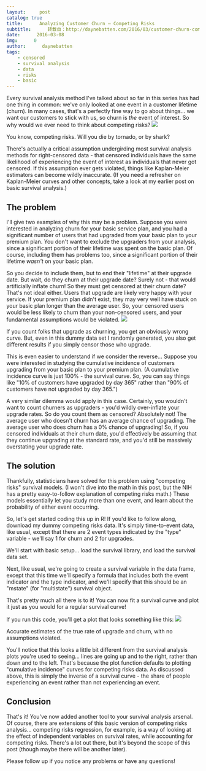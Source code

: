 ```yaml
---
layout:     post
catalog: true
title:      Analyzing Customer Churn – Competing Risks
subtitle:      转载自：http://daynebatten.com/2016/03/customer-churn-competing-risks/
date:      2016-03-08
img:      0
author:      daynebatten
tags:
    - censored
    - survival analysis
    - data
    - risks
    - basic
---
```


Every survival analysis method I've talked about so far in this series has had one thing in common: we've only looked at one event in a customer lifetime (churn). In many cases, that's a perfectly fine way to go about things... we want our customers to stick with us, so churn is *the* event of interest. So why would we ever need to think about competing risks?
![](http://daynebatten.com/wp-content/uploads/2016/03/sharknado.png)


You know, competing risks. Will you die by tornado, or by shark?

There's actually a critical assumption undergirding most survival analysis methods for right-censored data - that censored individuals have the same likelihood of experiencing the event of interest as individuals that never got censored. If this assumption ever gets violated, things like Kaplan-Meier estimators can become wildly inaccurate. (If you need a refresher on Kaplan-Meier curves and other concepts, take a look at my earlier post on basic survival analysis.)

## The problem

I'll give two examples of why this may be a problem. Suppose you were interested in analyzing churn for your basic service plan, and you had a significant number of users that had upgraded from your basic plan to your premium plan. You don't want to exclude the upgraders from your analysis, since a significant portion of their lifetime was spent on the basic plan. Of course, including them has problems too, since a significant portion of their lifetime *wasn't* on your basic plan.

So you decide to include them, but to end their "lifetime" at their upgrade date. But wait, do they churn at their upgrade date? Surely not - that would artificially inflate churn! So they must get censored at their churn date? That's not ideal either. Users that upgrade are likely very happy with your service. If your premium plan didn't exist, they may very well have stuck on your basic plan longer than the average user. So, your censored users would be less likely to churn than your non-censored users, and your fundamental assumptions would be violated.
![](http://daynebatten.com/wp-content/uploads/2016/03/competing_risks_need.png)


If you count folks that upgrade as churning, you get an obviously wrong curve. But, even in this dummy data set I randomly generated, you also get different results if you simply censor those who upgrade.

This is even easier to understand if we consider the reverse... Suppose you were interested in studying the cumulative incidence of customers upgrading from your basic plan to your premium plan. (A cumulative incidence curve is just 100% - the survival curve. So, you can say things like "10% of customers have upgraded by day 365" rather than "90% of customers have not upgraded by day 365.")

A very similar dilemma would apply in this case. Certainly, you wouldn't want to count churners as upgraders - you'd wildly over-inflate your upgrade rates. So do you count them as censored? Absolutely not! The average user who doesn't churn has an average chance of upgrading. The average user who does churn has a 0% chance of upgrading! So, if you censored individuals at their churn date, you'd effectively be assuming that they continue upgrading at the standard rate, and you'd still be massively overstating your upgrade rate.

## The solution

Thankfully, statisticians have solved for this problem using "competing risks" survival models. (I won't dive into the math in this post, but the NIH has a pretty easy-to-follow explanation of competing risks math.) These models essentially let you study more than one event, and learn about the probability of either event occurring.

So, let's get started coding this up in R! If you'd like to follow along, download my dummy competing risks data. It's simply time-to-event data, like usual, except that there are 2 event types indicated by the "type" variable - we'll say 1 for churn and 2 for upgrades.

We'll start with basic setup... load the survival library, and load the survival data set.

Next, like usual, we're going to create a survival variable in the data frame, except that this time we'll specify a formula that includes both the event indicator and the type indicator, and we'll specify that this should be an "mstate" (for "multistate") survival object.

That's pretty much all there is to it! You can now fit a survival curve and plot it just as you would for a regular survival curve!

If you run this code, you'll get a plot that looks something like this:
![](http://daynebatten.com/wp-content/uploads/2016/03/competing_risks_result.png)


Accurate estimates of the true rate of upgrade and churn, with no assumptions violated.

You'll notice that this looks a little bit different from the survival analysis plots you're used to seeing... lines are going up and to the right, rather than down and to the left. That's because the plot function defaults to plotting "cumulative incidence" curves for competing risks data. As discussed above, this is simply the inverse of a survival curve - the share of people experiencing an event rather than not experiencing an event.

## Conclusion

That's it! You've now added another tool to your survival analysis arsenal. Of course, there are extensions of this basic version of competing risks analysis... competing risks regression, for example, is a way of looking at the effect of independent variables on survival rates, while accounting for competing risks. There's a lot out there, but it's beyond the scope of this post (though maybe there will be another later).

Please follow up if you notice any problems or have any questions!

